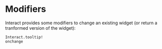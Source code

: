 # Modifiers

Interact provides some modifiers to change an existing widget (or return a tranformed version of the widget):

```@docs
Interact.tooltip!
onchange
```
